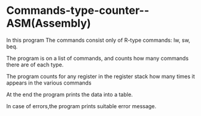 # Commands-type-counter--ASM(Assembly)

In this program The commands consist only of R-type commands: lw, sw, beq.

The program is on a list of commands, and counts how many commands there are of each type.

The program counts for any register in the register stack how many times it appears in the various commands

At the end the program prints the data into a table.

In case of errors,the program prints suitable error message.
